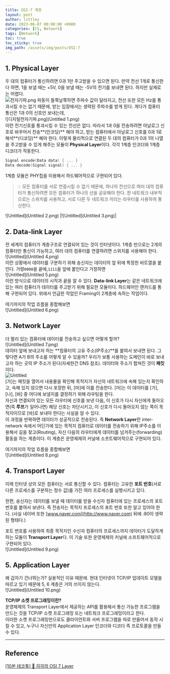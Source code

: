 ```yaml
---
title: OSI-7 계층
layout: post
author: littley
date: 2023-06-07 00:00:00 +0900
categories: [CS, Network]
tags: [Network]
toc: true
toc_sticky: true
img_path: /assets/img/posts/OSI-7
---
```


## 1. Physical Layer
    
두 대의 컴퓨터가 통신하려면 0과 1만 주고받을 수 있으면 된다. 만약 전선 1개로 통신한다 하면, 1을 보낼 때는 +5V, 0을 보낼 때는 -5V의 전기를 보내면 된다. 하지만 실제로는 어렵다.  
![전자기파.png](Untitled.png)
파동이 들쭉날쭉하면 주파수 값이 달라지고, 전선 또한 모든 Hz를 통과시킬 수는 없기 때문에, 받는 입장에서는 생략된 주파수를 받게 된다. 게다가 컴퓨터 통신은 1과 0의 신호만 보내는데,  
![디지털전자기파.png](Untitled 1.png)  
이런 전기신호를 통과시킬 수 있는 전선은 없다. 따라서 1과 0을 전송하려면 아날로그 신호로 바꾸어서 전송**(인코딩)** 해야 하고, 받는 컴퓨터에서 아날로그 신호를 0과 1로 해석**(디코딩)** 해야 한다. 이렇게 물리적으로 연결된 두 대의 컴퓨터가 0과 1의 나열을 주고받을 수 있게 해주는 모듈이 **Physical Layer**이다. 각각 1계층 인코더와 1계층 디코더가 작동한다.

```cpp
Signal encode(Data data) { ... }
Data decode(Signal signal) { ... }
```

1계층 모듈은 PHY칩을 이용해서 하드웨어적으로 구현되어 있다.

> 💡 모든 컴퓨터를 서로 연결시킬 수 없기 때문에, 하나의 전선으로 여러 대의 컴퓨터가 통신하려면 모든 컴퓨터가 하나의 선을 공유해야 한다. 한 네트워크 내부적으로는 스위치를 사용하고, 서로 다른 두 네트워크 끼리는 라우터를 사용하여 통신한다.

![Untitled](Untitled 2.png) |![Untitled](Untitled 3.png)|

## 2. Data-link Layer
    
전 세계의 컴퓨터가 계층구조로 연결되어 있는 것이 인터넷이다. 1계층 만으로는 2개의 컴퓨터만 통신이 가능하고, 여러 대의 컴퓨터를 연결하려면 스위치를 사용해야 한다.  
![Untitled](Untitled 4.png)  
이런 상황에서 데이터를 구분하기 위해 송신자는 데이터의 앞 뒤에 특정한 비트열을 붙인다. 가령`0000`을 끝에,`1111`을 앞에 붙인다고 가정하면  
![Untitled](Untitled 5.png)  
이런 방식으로 데이터의 시작과 끝을 알 수 있다. **Data-link Layer**는 같은 네트워크에 있는 여러 컴퓨터가 데이터를 주고받기 위해 필요한 모듈이다. 하드웨어인 랜카드를 통해 구현되어 있다. 위에서 언급한 작업인 Framing이 2계층에 속하는 작업이다.

여기까지의 작업 흐름을 종합해보면  
![Untitled](Untitled 6.png)
	
## 3. Network Layer  
더 멀리 있는 컴퓨터에 데이터를 전송하고 싶으면 어떻게 할까?  
![Untitled](Untitled 7.png)  
데이터 앞에 보내고자 하는 **컴퓨터의 고유 주소(IP주소)**를 붙여서 보내면 된다. 그렇다면 A가 B의 주소를 어떻게 알 수 있을까? 우리가 보통 사용하는 도메인이 바로 보내고자 하는 곳의 IP 주소가 된다(자세한건 DNS 참조). 데이터와 주소가 합쳐진 것이 **패킷**이다.  
![Untitled](Untitled.gif)  
[가]는 패킷을 열어서 내용물을 확인해 목적지가 자신의 네트워크에 속해 있는지 확인하고, 속해 있지 않으면 다시 포장한 뒤, [마]에 이를 전송한다. [마]는 이 데이터를 [가], [나], [바] 중 어디에 보낼지를 결정하기 위해 라우팅을 한다.  
자신과 연결되어 있는 모든 라우터에 신호를 보낸 다음, 이 신호가 다시 자신에게 돌아오면(즉 **루프**가 일어나면) 해당 신호는 차단시키고, 이 신호가 다시 돌아오지 않는 쪽이 목적지이므로 [바]로 보내야 한다는 사실을 알 수 있다.  
이 과정을 반복하면 데이터가 성공적으로 전송된다. 즉 **Network Layer**란 inter-network 속에서 어딘가에 있는 목적지 컴퓨터로 데이터를 전송하기 위해 IP주소를 이용해서 길을 찾고(Routing), 자신 다음의 라우터에게 데이터를 넘겨주는(forwarding) 활동을 하는 계층이다. 이 계층은 운영체제의 커널에 소프트웨어적으로 구현되어 있다.  

여기까지의 작업 흐름을 종합해보면  
![Untitled](Untitled 8.png)  

## 4. Transport Layer  
이제 인터넷 상의 모든 컴퓨터는 서로 통신할 수 있다. 컴퓨터는 고유한 **포트 번호**(서로 다른 프로세스를 구분하는 정수 값)를 가진 여러 프로세스를 실행시키고 있다.

한편, 송신자는 데이터를 보낼 때 데이터를 받을 수신자 컴퓨터에 있는 프로세스의 포트 번호를 붙여서 보낸다. 즉 전송자는 목적지 프로세스의 포트 번호 또한 알고 있어야 한다. (사실 네이버 또한 [www.naver.com](http://www.naver.com) 뒤에 :80이 생략된 형태다.)

포트 번호를 사용하여 최종 목적지인 수신자 컴퓨터의 프로세스까지 데이터가 도달하게 하는 모듈이 **Transport Layer**다. 이 기술 또한 운영체제의 커널에 소프트웨어적으로 구현되어 있다.  
![Untitled](Untitled 9.png)
    
## 5. Application Layer  
왜 갑자기 건너뛰는가? 실용적인 이유 때문에.
현대 인터넷이 TCP/IP 업데이트 모델을 따르고 있기 때문에 5, 6 계층은 거의 쓰이지 않는다.  
![Untitled](Untitled 10.png)

**TCP/IP 소켓 프로그래밍이란?**  
운영체제의 Transport Layer에서 제공하는 API를 활용해서 통신 가능한 프로그램을 만드는 것을 TCP/IP 소켓 프로그래밍 또는 네트워크 프로그래밍이라고 한다.  
이러한 소켓 프로그래밍만으로도 클라이언트와 서버 프로그램을 따로 만들어서 동작 시킬 수 있고, 누구나 자신만의 Application Layer 인코더와 디코더 즉 프로토콜을 만들 수 있다.  

---
## Reference
[[10분 테코톡] 🔮 히히의 OSI 7 Layer](https://www.youtube.com/watch?v=1pfTxp25MA8)